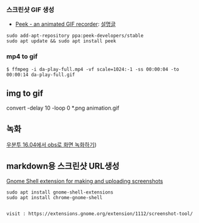 ### 스크린샷 GIF 생성

- [Peek - an animated GIF recorder](https://github.com/phw/peek): [설명글](https://www.omgubuntu.co.uk/2016/08/peek-desktop-gif-screen-recorder-linux)

```
sudo add-apt-repository ppa:peek-developers/stable
sudo apt update && sudo apt install peek
```


### mp4 to gif

```
$ ffmpeg -i da-play-full.mp4 -vf scale=1024:-1 -ss 00:00:04 -to 00:00:14 da-play-full.gif
```

## img to gif 


convert -delay 10 -loop 0 *.png animation.gif

## 녹화 

[우분투 16.04에서 obs로 화면 녹화하기](http://www.kwangsiklee.com/ko/2017/12/우분투-16-04에서-obs로-화면-녹화하기/)\)


## markdown용 스크린샷 URL생성 

[Gnome Shell extension for making and uploading screenshots](https://github.com/OttoAllmendinger/gnome-shell-screenshot)
```
sudo apt install gnome-shell-extensions
sudo apt install chrome-gnome-shell


visit : https://extensions.gnome.org/extension/1112/screenshot-tool/
```